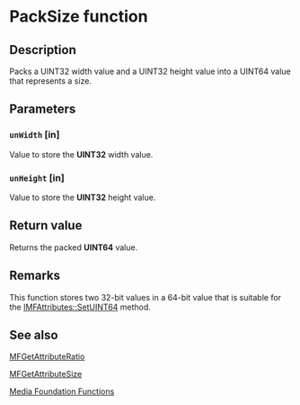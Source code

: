 # PackSize function

## Description

Packs a UINT32 width value and a UINT32 height value into a UINT64 value that represents a size.

## Parameters

### `unWidth` [in]

Value to store the **UINT32** width value.

### `unHeight` [in]

Value to store the **UINT32** height value.

## Return value

Returns the packed **UINT64** value.

## Remarks

This function stores two 32-bit values in a 64-bit value that is suitable for the [IMFAttributes::SetUINT64](https://learn.microsoft.com/windows/desktop/api/mfobjects/nf-mfobjects-imfattributes-setuint64) method.

## See also

[MFGetAttributeRatio](https://learn.microsoft.com/windows/desktop/api/mfapi/nf-mfapi-mfgetattributeratio)

[MFGetAttributeSize](https://learn.microsoft.com/windows/desktop/api/mfapi/nf-mfapi-mfgetattributesize)

[Media Foundation Functions](https://learn.microsoft.com/windows/desktop/medfound/media-foundation-functions)